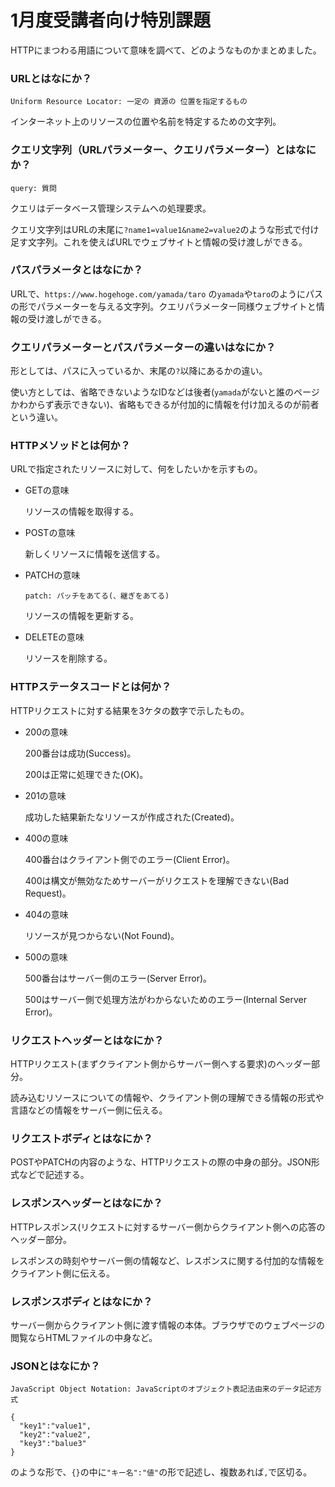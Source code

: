 # 1月度受講者向け特別課題
HTTPにまつわる用語について意味を調べて、どのようなものかまとめました。

### URLとはなにか？

`Uniform Resource Locator: 一定の 資源の 位置を指定するもの`

インターネット上のリソースの位置や名前を特定するための文字列。

### クエリ文字列（URLパラメーター、クエリパラメーター）とはなにか？

`query: 質問`

クエリはデータベース管理システムへの処理要求。

クエリ文字列はURLの末尾に`?name1=value1&name2=value2`のような形式で付け足す文字列。これを使えばURLでウェブサイトと情報の受け渡しができる。

### パスパラメータとはなにか？

URLで、`https://www.hogehoge.com/yamada/taro` の`yamada`や`taro`のようにパスの形でパラメーターを与える文字列。クエリパラメーター同様ウェブサイトと情報の受け渡しができる。

### クエリパラメーターとパスパラメーターの違いはなにか？

形としては、パスに入っているか、末尾の`?`以降にあるかの違い。

使い方としては、省略できないようなIDなどは後者(`yamada`がないと誰のページかわからず表示できない)、省略もできるが付加的に情報を付け加えるのが前者という違い。

### HTTPメソッドとは何か？

URLで指定されたリソースに対して、何をしたいかを示すもの。

- GETの意味

  リソースの情報を取得する。

- POSTの意味

  新しくリソースに情報を送信する。

- PATCHの意味

  `patch: パッチをあてる(、継ぎをあてる)`

  リソースの情報を更新する。

- DELETEの意味

  リソースを削除する。

### HTTPステータスコードとは何か？

HTTPリクエストに対する結果を3ケタの数字で示したもの。

- 200の意味

  200番台は成功(Success)。

  200は正常に処理できた(OK)。

- 201の意味

  成功した結果新たなリソースが作成された(Created)。

- 400の意味

  400番台はクライアント側でのエラー(Client Error)。

  400は構文が無効なためサーバーがリクエストを理解できない(Bad Request)。

- 404の意味

  リソースが見つからない(Not Found)。

- 500の意味

  500番台はサーバー側のエラー(Server Error)。

  500はサーバー側で処理方法がわからないためのエラー(Internal Server Error)。

### リクエストヘッダーとはなにか？

HTTPリクエスト(まずクライアント側からサーバー側へする要求)のヘッダー部分。

読み込むリソースについての情報や、クライアント側の理解できる情報の形式や言語などの情報をサーバー側に伝える。

### リクエストボディとはなにか？

POSTやPATCHの内容のような、HTTPリクエストの際の中身の部分。JSON形式などで記述する。

### レスポンスヘッダーとはなにか？

HTTPレスポンス(リクエストに対するサーバー側からクライアント側への応答のヘッダー部分。

レスポンスの時刻やサーバー側の情報など、レスポンスに関する付加的な情報をクライアント側に伝える。

### レスポンスボディとはなにか？

サーバー側からクライアント側に渡す情報の本体。ブラウザでのウェブページの閲覧ならHTMLファイルの中身など。

### JSONとはなにか？

`JavaScript Object Notation: JavaScriptのオブジェクト表記法由来のデータ記述方式`

  ```
  {
    "key1":"value1",
    "key2":"value2",
    "key3":"balue3"
  }
  ```
のような形で、`{}`の中に`"キー名":"値"`の形で記述し、複数あれば`,`で区切る。
